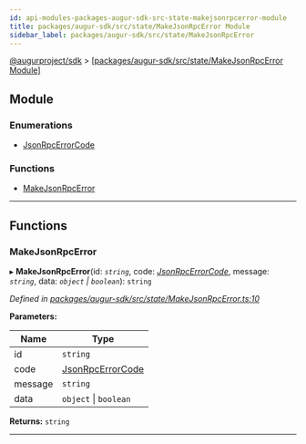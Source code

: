 ```yaml
---
id: api-modules-packages-augur-sdk-src-state-makejsonrpcerror-module
title: packages/augur-sdk/src/state/MakeJsonRpcError Module
sidebar_label: packages/augur-sdk/src/state/MakeJsonRpcError
---
```


[@augurproject/sdk](api-readme.md) > [[packages/augur-sdk/src/state/MakeJsonRpcError Module]](api-modules-packages-augur-sdk-src-state-makejsonrpcerror-module.md)

## Module

### Enumerations

* [JsonRpcErrorCode](api-enums-packages-augur-sdk-src-state-makejsonrpcerror-jsonrpcerrorcode.md)

### Functions

* [MakeJsonRpcError](api-modules-packages-augur-sdk-src-state-makejsonrpcerror-module.md#makejsonrpcerror)

---

## Functions

<a id="makejsonrpcerror"></a>

###  MakeJsonRpcError

▸ **MakeJsonRpcError**(id: *`string`*, code: *[JsonRpcErrorCode](api-enums-packages-augur-sdk-src-state-makejsonrpcerror-jsonrpcerrorcode.md)*, message: *`string`*, data: *`object` \| `boolean`*): `string`

*Defined in [packages/augur-sdk/src/state/MakeJsonRpcError.ts:10](https://github.com/AugurProject/augur/blob/a689f5d0f9/packages/augur-sdk/src/state/MakeJsonRpcError.ts#L10)*

**Parameters:**

| Name | Type |
| ------ | ------ |
| id | `string` |
| code | [JsonRpcErrorCode](api-enums-packages-augur-sdk-src-state-makejsonrpcerror-jsonrpcerrorcode.md) |
| message | `string` |
| data | `object` \| `boolean` |

**Returns:** `string`

___

